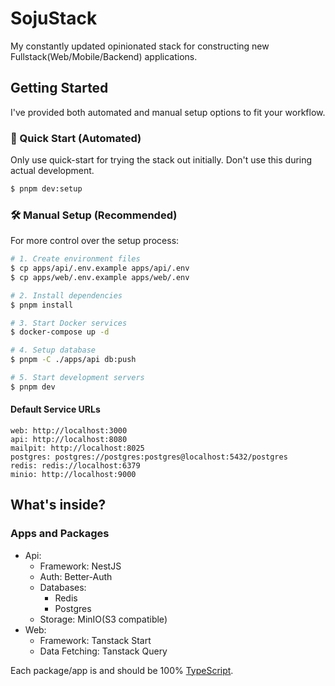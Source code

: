 # SojuStack

My constantly updated opinionated stack for constructing new Fullstack(Web/Mobile/Backend) applications.

## Getting Started

I've provided both automated and manual setup options to fit your workflow.

### 🚀 Quick Start (Automated)

Only use quick-start for trying the stack out initially. Don't use this during actual development.

```sh
$ pnpm dev:setup
```

### 🛠️ Manual Setup (Recommended)

For more control over the setup process:

```sh
# 1. Create environment files
$ cp apps/api/.env.example apps/api/.env
$ cp apps/web/.env.example apps/web/.env

# 2. Install dependencies
$ pnpm install

# 3. Start Docker services
$ docker-compose up -d

# 4. Setup database
$ pnpm -C ./apps/api db:push

# 5. Start development servers
$ pnpm dev
```

#### Default Service URLs

```
web: http://localhost:3000
api: http://localhost:8080
mailpit: http://localhost:8025
postgres: postgres://postgres:postgres@localhost:5432/postgres
redis: redis://localhost:6379
minio: http://localhost:9000
```

## What's inside?

### Apps and Packages

- Api:
  - Framework: NestJS
  - Auth: Better-Auth
  - Databases:
    - Redis
    - Postgres
  - Storage: MinIO(S3 compatible)
- Web:
  - Framework: Tanstack Start
  - Data Fetching: Tanstack Query

Each package/app is and should be 100% [TypeScript](https://www.typescriptlang.org/).
